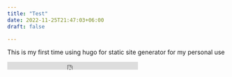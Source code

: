 ```yaml
---
title: "Test"
date: 2022-11-25T21:47:03+06:00
draft: false

---
```

This is my first time using hugo for static site generator for my personal use
<iframe src="https://rudra.123guestbook.com/#" height="18" width="" frameborder="no" scrolling="no"></iframe> 
